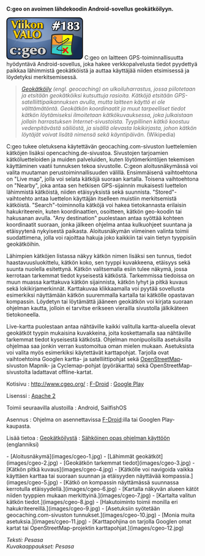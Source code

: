 <!--
Title: c:geo
Week: 4x27
Number: 183
Date: 2014/06/29
Pageimage: valo183-cgeo.png
Tags: Android,SailfishOS,gps,Navigointi
-->

**C:geo on avoimen lähdekoodin Android-sovellus geokätköilyyn.**

![](images/valo183-cgeo.png "fig:valo183-cgeo.png") C:geo on laitteen
GPS-toiminnallisuutta hyödyntävä Android-sovellus, joka hakee
verkkopalvelusta tiedot pyydettyä paikkaa lähimmistä geokätköistä ja
auttaa käyttäjää niiden etsimisessä ja löydetyksi merkitsemisessä.

> *[Geokätköily](http://fi.wikipedia.org/wiki/Geok%C3%A4tk%C3%B6ily)
> (engl. geocaching) on ulkoiluharrastus, jossa piilotetaan ja etsitään
> geokätköiksi kutsuttuja rasioita. Kätköjä etsitään
> GPS-satelliittipaikannuksen avulla, mutta laitteen käyttö ei ole
> välttämätöntä. Geokätkön koordinaatit ja muut tarpeelliset tiedot
> kätkön löytämiseksi ilmoitetaan kätkökuvauksessa, joka julkaistaan
> jollain harrastuksen Internet-sivustoista. Tyypillinen kätkö koostuu
> vedenpitävästä säiliöstä, ja sisällä olevasta lokikirjasta, johon
> kätkön löytäjät voivat lisätä nimensä sekä käyntipäivän.* (Wikipedia)

C:geo tukee oletuksena käytettävän geocaching.com-sivuston luettelemien
kätköjen lisäksi opencaching.de-sivustoa. Sivustojen tarjoamien
kätköluetteloiden ja muiden palveluiden, kuten löytömerkintöjen
tekemisen käyttäminen vaatii tunnuksen tekoa sivustolle. C:geon
aloitusnäkymässä voi valita muutaman perustoiminnallisuuden välillä.
Ensimmäisenä vaihtoehtona on "Live map", jolla voi selata kätköjä
suoraan kartalla. Toisena vaihtoehtona on "Nearby", joka antaa sen
hetkisen GPS-sijainnin mukaisesti luettelon lähimmistä kätköistä, niiden
etäisyyksistä sekä suunnista. "Stored"-vaihtoehto antaa luettelon
käyttäjän itselleen muistiin merkitsemistä kätköistä.
"Search"-toiminnolla kätköjä voi hakea tietokannasta erilaisin
hakukriteerein, kuten koordinaattien, osoitteen, kätkön geo-koodin tai
hakusanan avulla. "Any destination" puolestaan antaa syöttää kohteen
koordinaatit suoraan, jonka jälkeen ohjelma antaa kulkuohjeet suuntana
ja etäisyytenä nykyisestä paikasta. Aloitusnäkymän viimeinen valinta
toimii suodattimena, jolla voi rajoittaa hakuja joko kaikkiin tai vain
tietyn tyyppisiin geokätköihin.

Lähimpien kätköjen listassa näkyy kätkön nimen lisäksi sen tunnus,
tiedot haastavuusluokittelu, kätkön koko, sen tyyppi kuvakkeena,
etäisyys sekä suunta nuolella esitettynä. Kätkön valitsemalla esiin
tulee näkymä, jossa kerrotaan tarkemmat tiedot kyseisestä kätköstä.
Tarkemmissa tiedoissa on muun muassa karttakuva kätkön sijainnista,
kätkön lyhyt ja pitkä kuvaus sekä lokikirjamerkinnät. Karttakuvaa
klikkaamalla voi pyytää sovellusta esimerkiksi näyttämään kätkön
suuremmalla kartalla tai kätkölle opastavan kompassin. Löydetyn tai
löytämättä jääneen geokätkön voi kirjata suoraan ohjelman kautta,
jolloin ei tarvitse erikseen vierailla sivustolla jälkikäteen
tietokoneella.

Live-kartta puolestaan antaa nähtäville kaikki valitulla kartta-alueella
olevat geokätköt tyypin mukaisina kuvakkeina, joita koskettamalla saa
nähtäville tarkemmat tiedot kyseisestä kätköstä. Ohjelman monipuolisilla
asetuksilla ohjelmaa saa jonkin verran kustomoitua oman mielen mukaan.
Asetuksista voi valita myös esimerkiksi käytettävät karttapohjat.
Tarjolla ovat vaihtoehtoina Googlen kartta- ja satelliittipohjat sekä
[OpenStreetMap](OpenStreetMap)-sivuston Mapnik- ja
Cyclemap-pohjat (pyöräkartta) sekä OpenStreetMap-sivustolta ladattavat
offline-kartat.

Kotisivu
:   <http://www.cgeo.org/>
:   [F-Droid](https://f-droid.org/repository/browse/?fdfilter=c:geo&fdid=cgeo.geocaching)
:   [Google
    Play](https://play.google.com/store/apps/details?id=cgeo.geocaching&hl=en)

Lisenssi
:   [Apache 2](https://www.gnu.org/licenses/license-list.html#apache2)

Toimii seuraavilla alustoilla
:   Android, SailfishOS

Asennus
:   Ohjelma on asennettavissa [F-Droid](F-Droid "wikilink"):illa tai
    Googlen Play-kaupasta.

Lisää tietoa
:   [Geokätköilystä](http://www.geocache.fi/)
:   [Sähköinen opas ohjelman
    käyttöön](http://appmanualreader.sourceforge.net/manuals/cgeo/cgeo-help-en.html)
    (englanniksi)

<div class="psgallery" markdown="1">
-   [Aloitusnäkymä](images/cgeo-1.jpg)
-   [Lähimmät geokätköt](images/cgeo-2.jpg)
-   [Geokätkön tarkemmat tiedot](images/cgeo-3.jpg)
-   [Kätkön pitkä kuvaus](images/cgeo-4.jpg)
-   [Kätkölle voi navigoida vaikka käyttäen karttaa tai suoraan suunnan
    ja etäisyyden näyttävää kompassia.](images/cgeo-5.jpg)
-   [Kätkö on kompassin näyttämässä suunnassa kerrotulla
    etäisyydellä.](images/cgeo-6.jpg)
-   [Kartalla näkyvän alueen kätöt niiden tyyppien mukaan
    merkittyinä.](images/cgeo-7.jpg)
-   [Kartalta valitun kätkön tiedot.](images/cgeo-8.jpg)
-   [Hakutoiminto toimii monilla eri
    hakukriteereillä.](images/cgeo-9.jpg)
-   [Asetuksiin syötetään geocaching.com-sivuston
    tunnukset.](images/cgeo-10.jpg)
-   [Monia muita asetuksia.](images/cgeo-11.jpg)
-   [Karttapohjina on tarjolla Googlen omat kartat tai
    OpenStreetMap-projektin karttapohjat.](images/cgeo-12.jpg)
</div>

*Teksti: Pesasa* <br />
*Kuvakaappaukset: Pesasa*

